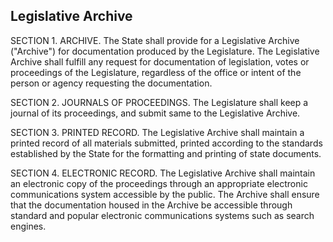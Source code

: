 ## Legislative Archive

SECTION 1. ARCHIVE. The State shall provide for a Legislative Archive ("Archive") for documentation produced by the Legislature. The Legislative Archive shall fulfill any request for documentation of legislation, votes or proceedings of the Legislature, regardless of the office or intent of the person or agency requesting the documentation.

SECTION 2.  JOURNALS OF PROCEEDINGS.  The Legislature shall keep a journal of its proceedings, and submit same to the Legislative Archive.  

SECTION 3. PRINTED RECORD. The Legislative Archive shall maintain a printed record of all materials submitted, printed according to the standards established by the State for the formatting and printing of state documents.

SECTION 4. ELECTRONIC RECORD. The Legislative Archive shall maintain an electronic copy of the proceedings through an appropriate electronic communications system accessible by the public. The Archive shall ensure that the documentation housed in the Archive be accessible through standard and popular electronic communications systems such as search engines.
